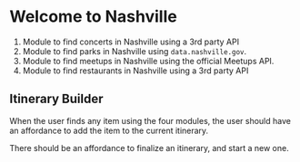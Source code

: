 # Welcome to Nashville

1. Module to find concerts in Nashville using a 3rd party API
1. Module to find parks in Nashville using `data.nashville.gov`.
1. Module to find meetups in Nashville using the official Meetups API.
1. Module to find restaurants in Nashville using a 3rd party API


## Itinerary Builder

When the user finds any item using the four modules, the user should have an affordance to add the item to the current itinerary.

There should be an affordance to finalize an itinerary, and start a new one.
